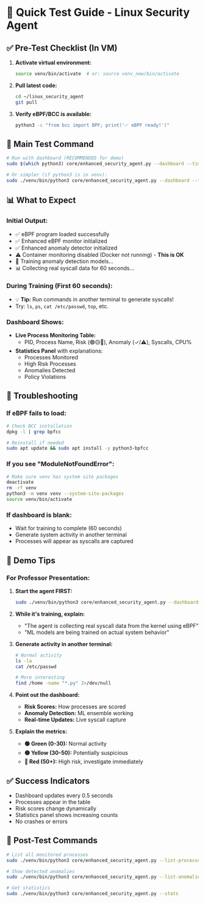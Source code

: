 # 🚀 Quick Test Guide - Linux Security Agent

## ✅ Pre-Test Checklist (In VM)

1. **Activate virtual environment:**
   ```bash
   source venv/bin/activate  # or: source venv_new/bin/activate
   ```

2. **Pull latest code:**
   ```bash
   cd ~/linux_security_agent
   git pull
   ```

3. **Verify eBPF/BCC is available:**
   ```bash
   python3 -c "from bcc import BPF; print('✅ eBPF ready!')"
   ```

## 🎯 Main Test Command

```bash
# Run with dashboard (RECOMMENDED for demo)
sudo $(which python3) core/enhanced_security_agent.py --dashboard --timeout 60

# Or simpler (if python3 is in venv):
sudo ./venv/bin/python3 core/enhanced_security_agent.py --dashboard --timeout 60
```

## 📊 What to Expect

### Initial Output:
- ✅ eBPF program loaded successfully
- ✅ Enhanced eBPF monitor initialized
- ✅ Enhanced anomaly detector initialized
- ⚠️ Container monitoring disabled (Docker not running) - **This is OK**
- 🧠 Training anomaly detection models...
- 📊 Collecting real syscall data for 60 seconds...

### During Training (First 60 seconds):
- 💡 **Tip:** Run commands in another terminal to generate syscalls!
- Try: `ls`, `ps`, `cat /etc/passwd`, `top`, etc.

### Dashboard Shows:
- **Live Process Monitoring Table:**
  - PID, Process Name, Risk (🟢🟡🔴), Anomaly (✓/⚠️), Syscalls, CPU%
- **Statistics Panel** with explanations:
  - Processes Monitored
  - High Risk Processes
  - Anomalies Detected
  - Policy Violations

## 🐛 Troubleshooting

### If eBPF fails to load:
```bash
# Check BCC installation
dpkg -l | grep bpfcc

# Reinstall if needed
sudo apt update && sudo apt install -y python3-bpfcc
```

### If you see "ModuleNotFoundError":
```bash
# Make sure venv has system site packages
deactivate
rm -rf venv
python3 -m venv venv --system-site-packages
source venv/bin/activate
```

### If dashboard is blank:
- Wait for training to complete (60 seconds)
- Generate system activity in another terminal
- Processes will appear as syscalls are captured

## 🎤 Demo Tips

### For Professor Presentation:

1. **Start the agent FIRST:**
   ```bash
   sudo ./venv/bin/python3 core/enhanced_security_agent.py --dashboard --timeout 300
   ```

2. **While it's training, explain:**
   - "The agent is collecting real syscall data from the kernel using eBPF"
   - "ML models are being trained on actual system behavior"

3. **Generate activity in another terminal:**
   ```bash
   # Normal activity
   ls -la
   cat /etc/passwd
   
   # More interesting
   find /home -name "*.py" 2>/dev/null
   ```

4. **Point out the dashboard:**
   - **Risk Scores:** How processes are scored
   - **Anomaly Detection:** ML ensemble working
   - **Real-time Updates:** Live syscall capture

5. **Explain the metrics:**
   - **🟢 Green (0-30):** Normal activity
   - **🟡 Yellow (30-50):** Potentially suspicious
   - **🔴 Red (50+):** High risk, investigate immediately

## ✅ Success Indicators

- Dashboard updates every 0.5 seconds
- Processes appear in the table
- Risk scores change dynamically
- Statistics panel shows increasing counts
- No crashes or errors

## 📝 Post-Test Commands

```bash
# List all monitored processes
sudo ./venv/bin/python3 core/enhanced_security_agent.py --list-processes

# Show detected anomalies
sudo ./venv/bin/python3 core/enhanced_security_agent.py --list-anomalies

# Get statistics
sudo ./venv/bin/python3 core/enhanced_security_agent.py --stats
```

